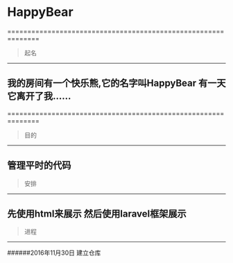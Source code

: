 # HappyBear
==============================================================
>起名
---------------------------------------------
我的房间有一个快乐熊,它的名字叫HappyBear
有一天它离开了我......
---------------------------------------------



==============================================================
>目的
---------------------------------------------
管理平时的代码
---------------------------------------------
>安排
---------------------------------------------
先使用html来展示
然后使用laravel框架展示
---------------------------------------------
>进程
---------------------------------------------
######2016年11月30日        建立仓库

